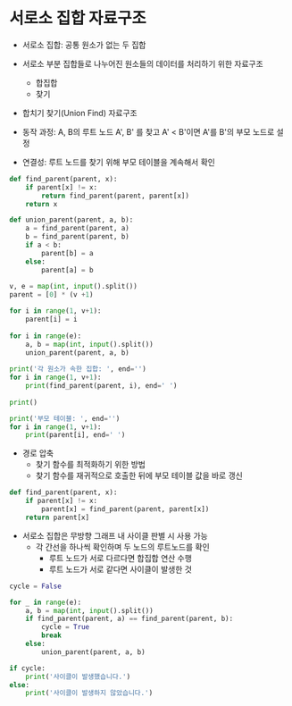 # 서로소 집합 자료구조

- 서로소 집합: 공통 원소가 없는 두 집합
- 서로소 부분 집합들로 나누어진 원소들의 데이터를 처리하기 위한 자료구조
  - 합집합
  - 찾기
- 합치기 찾기(Union Find) 자료구조

- 동작 과정: A, B의 루트 노드 A', B' 를 찾고 A' < B'이면 A'를 B'의 부모 노드로 설정

- 연결성: 루트 노드를 찾기 위해 부모 테이블을 계속해서 확인

```python
def find_parent(parent, x):
    if parent[x] != x:
        return find_parent(parent, parent[x])
    return x

def union_parent(parent, a, b):
    a = find_parent(parent, a)
    b = find_parent(parent, b)
    if a < b:
        parent[b] = a
    else:
        parent[a] = b
        
v, e = map(int, input().split())
parent = [0] * (v +1)

for i in range(1, v+1):
    parent[i] = i
    
for i in range(e):
    a, b = map(int, input().split())
    union_parent(parent, a, b)
    
print('각 원소가 속한 집합: ', end='')
for i in range(1, v+1):
    print(find_parent(parent, i), end=' ')
    
print()

print('부모 테이블: ', end='')
for i in range(1, v+1):
    print(parent[i], end=' ')
```

- 경로 압축
  - 찾기 함수를 최적화하기 위한 방법
  - 찾기 함수를 재귀적으로 호출한 뒤에 부모 테이블 값을 바로 갱신

```python
def find_parent(parent, x):
    if parent[x] != x:
        parent[x] = find_parent(parent, parent[x])
    return parent[x]
```

- 서로소 집합은 무방향 그래프 내 사이클 판별 시 사용 가능
  - 각 간선을 하나씩 확인하며 두 노드의 루트노드를 확인
    - 루트 노드가 서로 다르다면 합집합 연산 수행
    - 루트 노드가 서로 같다면 사이클이 발생한 것

```python
cycle = False

for _ in range(e):
    a, b = map(int, input().split())
    if find_parent(parent, a) == find_parent(parent, b):
        cycle = True
        break
    else:
        union_parent(parent, a, b)

if cycle:
    print('사이클이 발생했습니다.')
else:
    print('사이클이 발생하지 않았습니다.')
```

